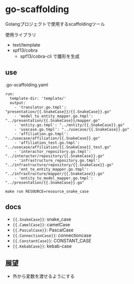 # go-scaffolding
Golangプロジェクトで使用するscaffoldingツール

使用ライブラリ
* text/template
* spf13/cobra
    * spf13/cobra-cli で雛形を生成


## use

.go-scaffolding.yaml
```
run:
  template-dir: 'template/'
  output:
    - 'translator.go.tmpl': "presentation/{{.SnakeCase}}/{{.SnakeCase}}.go"
    - 'model_to_entity_mapper.go.tmpl': "../presentation/{{.SnakeCase}}/mapper.go"
    - 'entity.go.tmpl': "../entity/{{.SnakeCase}}.go"
    - 'usecase.go.tmpl': "../usecase/{{.SnakeCase}}.go"
    - 'affiliation.go.tmpl': "../usecase/affiliation/{{.SnakeCase}}.go"
    - 'affiliation_test.go.tmpl': "../usecase/affiliation/{{.SnakeCase}}_test.go"
    - 'interactor_repository.go.tmpl': "../interactor/repository/{{.SnakeCase}}.go"
    - 'infrastructure_repository.go.tmpl': "../infrastructure/repository/{{.SnakeCase}}.go"
    - 'ent_to_entity_mapper.go.tmpl': "../infrastructure/mapper/{{.SnakeCase}}.go"
    - 'entity_to_model_mapper.go.tmpl': "../presentation/{{.SnakeCase}}.go"
```

```
make run RESOURCE=resource_snake_case
```

## docs

* `{{.SnakeCase}}`: snake_case
* `{{.CamelCase}}`: camelCase
* `{{.PascalCase}}`: PascalCase
* `{{.ConnectionCase}}`: connectioncase
* `{{.ConstantCase}}`: CONSTANT_CASE
* `{{.KebabCase}}`: kebab-case

## 展望
* 外から変数を渡せるようにする
